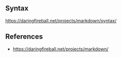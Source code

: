 
## Syntax
<https://daringfireball.net/projects/markdown/syntax/>

## References
* <https://daringfireball.net/projects/markdown/>